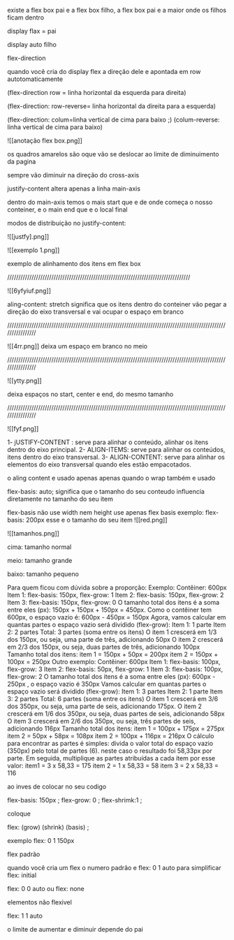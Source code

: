 
existe a flex box pai e a flex box filho, a flex box pai e a maior onde os filhos ficam dentro

display flax = pai

display auto filho

flex-direction

quando você cria do display flex a direção dele e apontada em row autotomaticamente

(flex-direction row = linha horizontal da esquerda para direita)

(flex-direction: row-reverse= linha horizontal da direita para a esquerda)

(flex-direction: colum=linha vertical de cima para baixo ;)
(colum-reverse: linha vertical de cima para baixo)



![[anotação flex box.png]]


os quadros amarelos são oque vão se deslocar ao limite de diminuimento da pagina 

sempre vão diminuir na direção do cross-axis

justify-content altera apenas a linha main-axis

dentro do main-axis temos o mais start que e de onde começa o nosso conteiner, e o main end que e o local final

modos de distribuição no justify-content:

![[justfy].png]]

![[exemplo 1.png]]

exemplo de alinhamento dos itens em flex box

///////////////////////////////////////////////////////////////////////////////////

![[6yfyiuf.png]]

aling-content: stretch significa que os itens dentro do conteiner vão pegar a direção do eixo transversal e vai ocupar o espaço em branco

////////////////////////////////////////////////////////////////////////////////////////////////////////////////

![[4rr.png]]
deixa um espaço em branco no meio

////////////////////////////////////////////////////////////////////////////////////////////////////////////////

![[ytty.png]]

deixa espaços no start, center e end, do mesmo tamanho

////////////////////////////////////////////////////////////////////////////////////////////////////////////////

![[fyf.png]]


1- jUSTIFY-CONTENT : serve para alinhar o conteúdo, alinhar os itens dentro do eixo principal.
2- ALIGN-ITEMS: serve para alinhar os conteúdos, itens dentro do eixo transversal. 
3- ALIGN-CONTENT: serve para alinhar os elementos do eixo transversal quando eles estão empacotados.

o aling content e usado apenas apenas quando o wrap também e usado


flex-basis: auto;
significa que o tamanho do seu conteudo influencia diretamente no tamanho do seu item

flex-basis 
não use width nem height use apenas flex basis
exemplo:
flex-basis: 200px 
esse e o tamanho do seu item 
![[red.png]]


![[tamanhos.png]]

cima: tamanho normal

meio: tamanho grande

baixo: tamanho pequeno

Para quem ficou com dúvida sobre a proporção: Exemplo: Contêiner: 600px Item 1: flex-basis: 150px, flex-grow: 1 Item 2: flex-basis: 150px, flex-grow: 2 Item 3: flex-basis: 150px, flex-grow: 0 O tamanho total dos itens é a soma entre eles (px): 150px + 150px + 150px = 450px. Como o contêiner tem 600px, o espaço vazio é: 600px - 450px = 150px Agora, vamos calcular em quantas partes o espaço vazio será dividido (flex-grow): Item 1: 1 parte Item 2: 2 partes Total: 3 partes (soma entre os itens) O item 1 crescerá em 1/3 dos 150px, ou seja, uma parte de três, adicionando 50px O item 2 crescerá em 2/3 dos 150px, ou seja, duas partes de três, adicionando 100px Tamanho total dos itens: item 1 = 150px + 50px = 200px item 2 = 150px + 100px = 250px Outro exemplo: Contêiner: 600px Item 1: flex-basis: 100px, flex-grow: 3 Item 2: flex-basis: 50px, flex-grow: 1 Item 3: flex-basis: 100px, flex-grow: 2 O tamanho total dos itens é a soma entre eles (px): 600px - 250px , o espaço vazio é 350px Vamos calcular em quantas partes o espaço vazio será dividido (flex-grow): Item 1: 3 partes Item 2: 1 parte Item 3: 2 partes Total: 6 partes (soma entre os itens) O item 1 crescerá em 3/6 dos 350px, ou seja, uma parte de seis, adicionando 175px. O item 2 crescerá em 1/6 dos 350px, ou seja, duas partes de seis, adicionando 58px O item 3 crescerá em 2/6 dos 350px, ou seja, três partes de seis, adicionando 116px Tamanho total dos itens: item 1 = 100px + 175px = 275px item 2 = 50px + 58px = 108px item 2 = 100px + 116px = 216px O cálculo para encontrar as partes é simples: divida o valor total do espaço vazio (350px) pelo total de partes (6). neste caso o resultado foi 58,33px por parte. Em seguida, multiplique as partes atribuídas a cada item por esse valor: item1 = 3 x 58,33 = 175 item 2 = 1 x 58,33 = 58 item 3 = 2 x 58,33 = 116


ao inves de colocar no seu codigo

flex-basis: 150px ;
flex-grow: 0 ;
flex-shrimk:1 ;

coloque 

flex: (grow) (shrink) (basis) ;

exemplo 
flex: 0 1 150px

flex padrão

quando você cria um flex o numero padrão e
flex: 0 1 auto
para simplificar
flex: initial


flex: 0 0 auto
ou 
flex: none

elementos não flexivel

flex: 1 1 auto

o limite de aumentar e diminuir depende do pai




